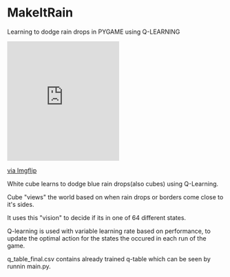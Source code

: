 # MakeItRain
Learning to dodge rain drops in PYGAME using Q-LEARNING

<div style="width:260px;max-width:100%;"><div style="height:0;padding-bottom:106.92%;position:relative;"><iframe width="260" height="278" style="position:absolute;top:0;left:0;width:100%;height:100%;" frameBorder="0" src="https://imgflip.com/embed/40h1fp"></iframe></div><p><a href="https://imgflip.com/gif/40h1fp">via Imgflip</a></p></div>

White cube learns to dodge blue rain drops(also cubes) using Q-Learning.

Cube "views" the world based on when rain drops or borders come close to it's sides.

It uses this "vision" to decide if its in one of 64 different states.

Q-learning is used with variable learning rate based on performance, to update the optimal action for the states the occured in each run of the game.

q_table_final.csv contains already trained q-table which can be seen by runnin main.py.
